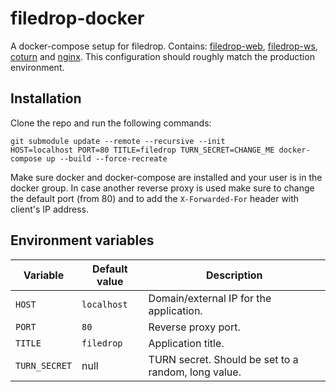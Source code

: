# filedrop-docker

A docker-compose setup for filedrop. Contains: [filedrop-web](https://github.com/mat-sz/filedrop-web), [filedrop-ws](https://github.com/mat-sz/filedrop-ws), [coturn](https://github.com/coturn/coturn) and [nginx](http://nginx.org/). This configuration should roughly match the production environment.

## Installation

Clone the repo and run the following commands:

```
git submodule update --remote --recursive --init
HOST=localhost PORT=80 TITLE=filedrop TURN_SECRET=CHANGE_ME docker-compose up --build --force-recreate
```

Make sure docker and docker-compose are installed and your user is in the docker group. In case another reverse proxy is used make sure to change the default port (from 80) and to add the `X-Forwarded-For` header with client's IP address.

## Environment variables

| Variable      | Default value | Description                                         |
| ------------- | ------------- | --------------------------------------------------- |
| `HOST`        | `localhost`   | Domain/external IP for the application.             |
| `PORT`        | `80`          | Reverse proxy port.                                 |
| `TITLE`       | `filedrop`    | Application title.                                  |
| `TURN_SECRET` | null          | TURN secret. Should be set to a random, long value. |
